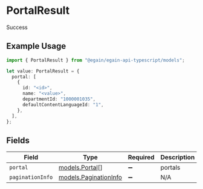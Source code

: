 # PortalResult

Success

## Example Usage

```typescript
import { PortalResult } from "@egain/egain-api-typescript/models";

let value: PortalResult = {
  portal: [
    {
      id: "<id>",
      name: "<value>",
      departmentId: "1000001035",
      defaultContentLanguageId: "1",
    },
  ],
};
```

## Fields

| Field                                                | Type                                                 | Required                                             | Description                                          |
| ---------------------------------------------------- | ---------------------------------------------------- | ---------------------------------------------------- | ---------------------------------------------------- |
| `portal`                                             | [models.Portal](../models/portal.md)[]               | :heavy_minus_sign:                                   | portals                                              |
| `paginationInfo`                                     | [models.PaginationInfo](../models/paginationinfo.md) | :heavy_minus_sign:                                   | N/A                                                  |